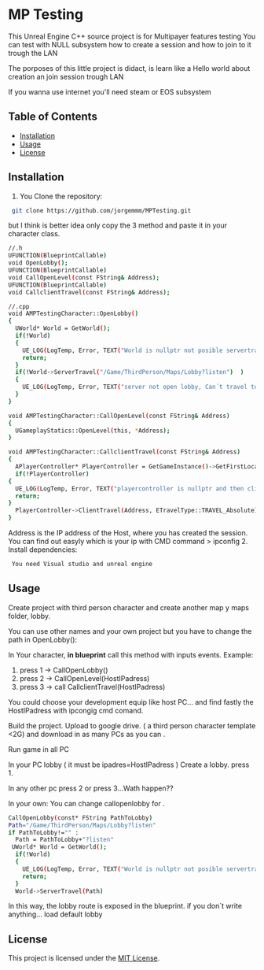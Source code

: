 # MP Testing
This Unreal Engine C++ source project is for Multipayer features testing
You can test with NULL subsystem how to create a session and how to join to it trough the LAN

The porposes of this little project is didact, is learn like a Hello world about
creation an join session trough LAN

If you wanna use internet you'll need steam or EOS subsystem

## Table of Contents
- [Installation](#installation)
- [Usage](#usage)
- [License](#license)

## Installation
1. You Clone the repository:
```bash
 git clone https://github.com/jorgemmm/MPTesting.git
```
but I think is better idea only copy the 3 method and 
paste it in your character class.

```bash
//.h
UFUNCTION(BlueprintCallable)
void OpenLobby();
UFUNCTION(BlueprintCallable)
void CallOpenLevel(const FString& Address);
UFUNCTION(BlueprintCallable)
void CallclientTravel(const FString& Address);

//.cpp
void AMPTestingCharacter::OpenLobby()
{
  UWorld* World = GetWorld();
  if(!World)
  {
    UE_LOG(LogTemp, Error, TEXT("World is nullptr not posible servertravell"));
    return;
  }	
  if(!World->ServerTravel("/Game/ThirdPerson/Maps/Lobby?listen")  )
  {
    UE_LOG(LogTemp, Error, TEXT("server not open lobby, Can´t travel to lobby"));
  }
}

void AMPTestingCharacter::CallOpenLevel(const FString& Address)
{
  UGameplayStatics::OpenLevel(this, *Address);
}

void AMPTestingCharacter::CallclientTravel(const FString& Address)
{
  APlayerController* PlayerController = GetGameInstance()->GetFirstLocalPlayerController();
  if(!PlayerController)
{
  UE_LOG(LogTemp, Error, TEXT("playercontroller is nullptr and then client Can´t be able travel to lobby"));	
  return;
}
  PlayerController->ClientTravel(Address, ETravelType::TRAVEL_Absolute);
}

```
Address is the IP address of the Host, where you has created the session.
You can find out easyly which is your ip with CMD command > ipconfig
2. Install dependencies:
```bash
 You need Visual studio and unreal engine
 ```

## Usage

Create project with third person character
and create another map y maps folder, lobby.

You can use other names and your own project but you have to change the path in OpenLobby():


In Your character, **in blueprint** call this method with inputs events. 
Example:
1.  press 1 -> CallOpenLobby()
2.  press 2 -> CallOpenLevel(HostIPadress)
3.  press 3 -> call CallclientTravel(HostIPadress)

You could choose your development equip like host PC... and find fastly the HostIPadress with ipcongig cmd comand.

Build the project. Upload to google drive. ( a third person character template <2G) and download in as many PCs as you can .

Run game in all PC

In your PC lobby ( it must be ipadres=HostIPadress ) Create a lobby. press 1.

In any other pc press 2 or press 3...Wath happen??

In your own:
You can change callopenlobby for .
```bash
CallOpenLobby(const* FString PathToLobby)
Path="/Game/ThirdPerson/Maps/Lobby?listen" 
if PathToLobby!="" :
  Path = PathToLobby+"?listen"
 UWorld* World = GetWorld();
  if(!World)
  {
    UE_LOG(LogTemp, Error, TEXT("World is nullptr not posible servertravell"));
    return;
  }	
  World->ServerTravel(Path) 
```
In this way, the lobby route is exposed in the blueprint. if you don´t write anything... load default lobby
## License
This project is licensed under the [MIT License](https://mit-license.org/).

